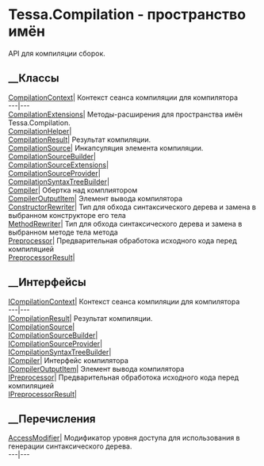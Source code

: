 # Tessa.Compilation - пространство имён
API для компиляции сборок.
##  __Классы
[CompilationContext](T_Tessa_Compilation_CompilationContext.htm)|  Контекст
сеанса компиляции для компилятора  
---|---  
[CompilationExtensions](T_Tessa_Compilation_CompilationExtensions.htm)|
Методы-расширения для пространства имён Tessa.Compilation.  
[CompilationHelper](T_Tessa_Compilation_CompilationHelper.htm)|  
[CompilationResult](T_Tessa_Compilation_CompilationResult.htm)|  Результат
компиляции.  
[CompilationSource](T_Tessa_Compilation_CompilationSource.htm)|  Инкапсуляция
элемента компиляции.  
[CompilationSourceBuilder](T_Tessa_Compilation_CompilationSourceBuilder.htm)|  
[CompilationSourceExtensions](T_Tessa_Compilation_CompilationSourceExtensions.htm)|  
[CompilationSourceProvider](T_Tessa_Compilation_CompilationSourceProvider.htm)|  
[CompilationSyntaxTreeBuilder](T_Tessa_Compilation_CompilationSyntaxTreeBuilder.htm)|  
[Compiler](T_Tessa_Compilation_Compiler.htm)|  Обертка над комплиятором  
[CompilerOutputItem](T_Tessa_Compilation_CompilerOutputItem.htm)|  Элемент
вывода компилятора  
[ConstructorRewriter](T_Tessa_Compilation_ConstructorRewriter.htm)|  Тип для
обхода синтаксического дерева и замена в выбранном конструкторе его тела  
[MethodRewriter](T_Tessa_Compilation_MethodRewriter.htm)|  Тип для обхода
синтаксического дерева и замена в выбранном методе тела метода  
[Preprocessor](T_Tessa_Compilation_Preprocessor.htm)|  Предварительная
обработока исходного кода перед компиляцией  
[PreprocessorResult](T_Tessa_Compilation_PreprocessorResult.htm)|  
## __Интерфейсы
[ICompilationContext](T_Tessa_Compilation_ICompilationContext.htm)|  Контекст
сеанса компиляции для компилятора  
---|---  
[ICompilationResult](T_Tessa_Compilation_ICompilationResult.htm)|  Результат
компиляции.  
[ICompilationSource](T_Tessa_Compilation_ICompilationSource.htm)|  
[ICompilationSourceBuilder](T_Tessa_Compilation_ICompilationSourceBuilder.htm)|  
[ICompilationSourceProvider](T_Tessa_Compilation_ICompilationSourceProvider.htm)|  
[ICompilationSyntaxTreeBuilder](T_Tessa_Compilation_ICompilationSyntaxTreeBuilder.htm)|  
[ICompiler](T_Tessa_Compilation_ICompiler.htm)|  Интерфейс компилятора  
[ICompilerOutputItem](T_Tessa_Compilation_ICompilerOutputItem.htm)|  Элемент
вывода компилятора  
[IPreprocessor](T_Tessa_Compilation_IPreprocessor.htm)|  Предварительная
обработока исходного кода перед компиляцией  
[IPreprocessorResult](T_Tessa_Compilation_IPreprocessorResult.htm)|  
## __Перечисления
[AccessModifier](T_Tessa_Compilation_AccessModifier.htm)|  Модификатор уровня
доступа для использования в генерации синтаксического дерева.  
---|---
